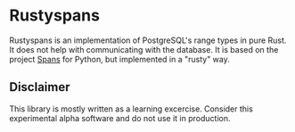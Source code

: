 # Rustyspans

Rustyspans is an implementation of PostgreSQL's range types in pure Rust. It
does not help with communicating with the database. It is based on the project
[Spans](https://github.com/runfalk/spans) for Python, but implemented in a
"rusty" way.


## Disclaimer

This library is mostly written as a learning excercise. Consider this
experimental alpha software and do not use it in production.
